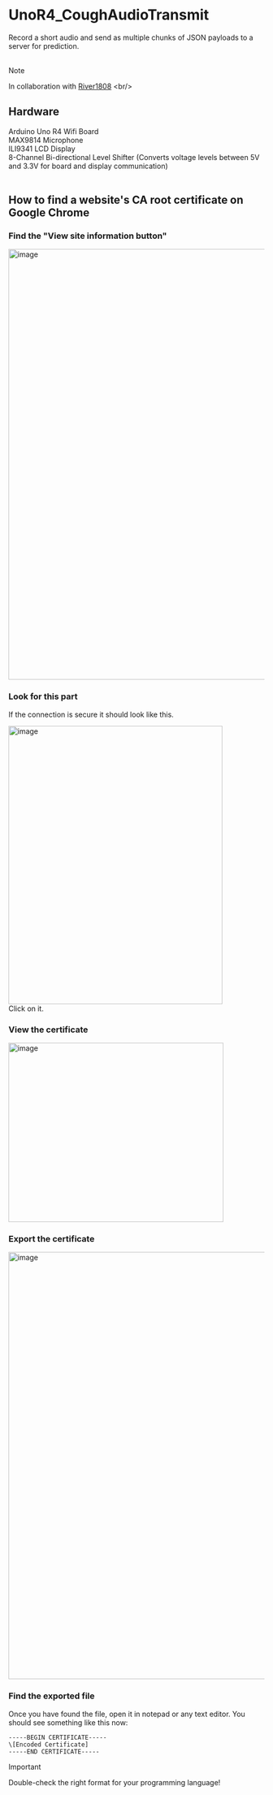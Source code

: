 # UnoR4_CoughAudioTransmit
Record a short audio and send as multiple chunks of JSON payloads to a server for prediction.<br/><br/>

> [!NOTE]
> In collaboration with [River1808]([https://github.com/River1808](https://github.com/River1808/flask-cough-api)) <br/>

## Hardware
Arduino Uno R4 Wifi Board<br/>
MAX9814 Microphone<br/>
ILI9341 LCD Display<br/>
8-Channel Bi-directional Level Shifter (Converts voltage levels between 5V and 3.3V for board and display communication)<br/><br/>
## How to find a website's CA root certificate on Google Chrome
### Find the "View site information button"

<img width="1600" height="848" alt="image" src="https://github.com/user-attachments/assets/2e78c79c-c96b-4347-9410-b97619695e04" /><br/>

### Look for this part
If the connection is secure it should look like this.<br/>

<img width="421" height="548" alt="image" src="https://github.com/user-attachments/assets/77d59c47-3665-41b2-8aff-5e76164f80fd" /><br/>
Click on it.

### View the certificate

<img width="423" height="353" alt="image" src="https://github.com/user-attachments/assets/60cab53b-0fde-472e-895d-5c9f34ebca7a" /><br/>

### Export the certificate

<img width="682" height="841" alt="image" src="https://github.com/user-attachments/assets/783b4904-f2ca-47df-bdfc-3a66a7250ab1" /><br/>

### Find the exported file
Once you have found the file, open it in notepad or any text editor. You should see something like this now:
```
-----BEGIN CERTIFICATE-----
\[Encoded Certificate]
-----END CERTIFICATE-----
```
> [!IMPORTANT]
> Double-check the right format for your programming language!

